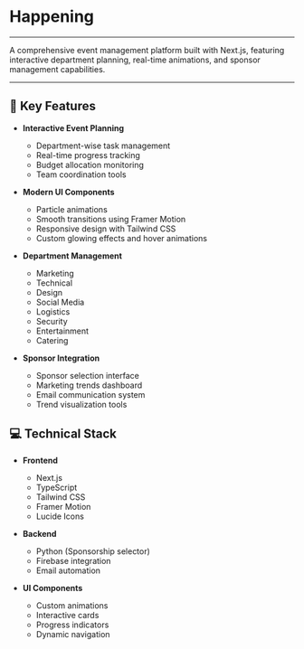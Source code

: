 # Happening

---

A comprehensive event management platform built with Next.js, featuring interactive department planning, real-time animations, and sponsor management capabilities.

---

## 🌟 Key Features

- **Interactive Event Planning**
  - Department-wise task management
  - Real-time progress tracking
  - Budget allocation monitoring
  - Team coordination tools

- **Modern UI Components**
  - Particle animations
  - Smooth transitions using Framer Motion
  - Responsive design with Tailwind CSS
  - Custom glowing effects and hover animations

- **Department Management**
  - Marketing
  - Technical
  - Design
  - Social Media
  - Logistics
  - Security
  - Entertainment
  - Catering

- **Sponsor Integration**
  - Sponsor selection interface
  - Marketing trends dashboard
  - Email communication system
  - Trend visualization tools

## 💻 Technical Stack

- **Frontend**
  - Next.js 
  - TypeScript
  - Tailwind CSS
  - Framer Motion
  - Lucide Icons

- **Backend**
  - Python (Sponsorship selector)
  - Firebase integration
  - Email automation

- **UI Components**
  - Custom animations
  - Interactive cards
  - Progress indicators
  - Dynamic navigation

